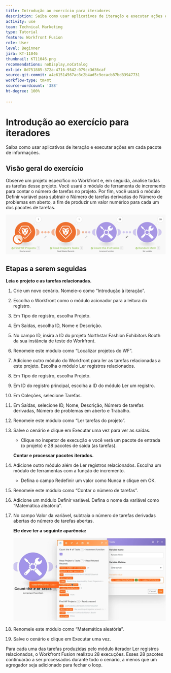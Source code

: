 ```yaml
---
title: Introdução ao exercício para iteradores
description: Saiba como usar aplicativos de iteração e executar ações em cada pacote de informações.
activity: use
team: Technical Marketing
type: Tutorial
feature: Workfront Fusion
role: User
level: Beginner
jira: KT-11046
thumbnail: KT11046.png
recommendations: noDisplay,noCatalog
exl-id: 8d751885-372a-4716-9542-079cc3d36caf
source-git-commit: a4e61514567ac8c2b4ad5c9ecacb87bd83947731
workflow-type: tm+mt
source-wordcount: '388'
ht-degree: 100%

---
```


# Introdução ao exercício para iteradores

Saiba como usar aplicativos de iteração e executar ações em cada pacote de informações.

## Visão geral do exercício

Observe um projeto específico no Workfront e, em seguida, analise todas as tarefas desse projeto. Você usará o módulo de ferramenta de incremento para contar o número de tarefas no projeto. Por fim, você usará o módulo Definir variável para subtrair o Número de tarefas derivadas do Número de problemas em aberto, a fim de produzir um valor numérico para cada um dos pacotes de tarefas.

![Introdução aos iteradores - Imagem 1](../12-exercises/assets/introduction-to-iterators-walkthrough-1.png)

## Etapas a serem seguidas

**Leia o projeto e as tarefas relacionadas.**

1. Crie um novo cenário. Nomeie-o como “Introdução à iteração”.
1. Escolha o Workfront como o módulo acionador para a leitura do registro.
1. Em Tipo de registro, escolha Projeto.
1. Em Saídas, escolha ID, Nome e Descrição.
1. No campo ID, insira a ID do projeto Northstar Fashion Exhibitors Booth da sua instância de teste do Workfront.
1. Renomeie este módulo como “Localizar projetos do WF”.
1. Adicione outro módulo do Workfront para ler as tarefas relacionadas a este projeto. Escolha o módulo Ler registros relacionados.
1. Em Tipo de registro, escolha Projeto.
1. Em ID do registro principal, escolha a ID do módulo Ler um registro.
1. Em Coleções, selecione Tarefas.
1. Em Saídas, selecione ID, Nome, Descrição, Número de tarefas derivadas, Número de problemas em aberto e Trabalho.
1. Renomeie este módulo como “Ler tarefas do projeto”.
1. Salve o cenário e clique em Executar uma vez para ver as saídas.

   + Clique no inspetor de execução e você verá um pacote de entrada (o projeto) e 28 pacotes de saída (as tarefas).

   **Contar e processar pacotes iterados.**

1. Adicione outro módulo além de Ler registros relacionados. Escolha um módulo de ferramentas com a função de incremento.

   + Defina o campo Redefinir um valor como Nunca e clique em OK.

1. Renomeie este módulo como “Contar o número de tarefas”.
1. Adicione um módulo Definir variável. Defina o nome da variável como “Matemática aleatória”.
1. No campo Valor da variável, subtraia o número de tarefas derivadas abertas do número de tarefas abertas.

   **Ele deve ter a seguinte aparência:**

   ![Introdução aos iteradores - Imagem 2](../12-exercises/assets/introduction-to-iterators-walkthrough-2.png)

1. Renomeie este módulo como “Matemática aleatória”.
1. Salve o cenário e clique em Executar uma vez.

Para cada uma das tarefas produzidas pelo módulo iterador Ler registros relacionados, o Workfront Fusion realizou 28 execuções. Esses 28 pacotes continuarão a ser processados durante todo o cenário, a menos que um agregador seja adicionado para fechar o loop.
